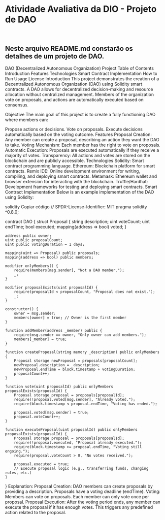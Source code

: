# Atividade Avaliativa da DIO - Projeto de DAO
<br>

## Neste arquivo README.md constarão os detalhes de um projeto de DAO.


DAO (Decentralized Autonomous Organization) Project
Table of Contents
Introduction
Features
Technologies
Smart Contract Implementation
How to Run
Usage
License
Introduction
This project demonstrates the creation of a Decentralized Autonomous Organization (DAO) using Solidity smart contracts. A DAO allows for decentralized decision-making and resource allocation without centralized management. Members of the organization vote on proposals, and actions are automatically executed based on consensus.

Objective
The main goal of this project is to create a fully functioning DAO where members can:

Propose actions or decisions.
Vote on proposals.
Execute decisions automatically based on the voting outcome.
Features
Proposal Creation: Any member can create a proposal, describing an action they want the DAO to take.
Voting Mechanism: Each member has the right to vote on proposals.
Automatic Execution: Proposals are executed automatically if they receive a majority of votes.
Transparency: All actions and votes are stored on the blockchain and are publicly accessible.
Technologies
Solidity: Smart contract programming language.
Ethereum: Blockchain platform for smart contracts.
Remix IDE: Online development environment for writing, compiling, and deploying smart contracts.
Metamask: Ethereum wallet and browser extension for interacting with the blockchain.
Truffle/Hardhat: Development frameworks for testing and deploying smart contracts.
Smart Contract Implementation
Below is an example implementation of the DAO using Solidity:

solidity
Copiar código
// SPDX-License-Identifier: MIT
pragma solidity ^0.8.0;

contract DAO {
    struct Proposal {
        string description;
        uint voteCount;
        uint endTime;
        bool executed;
        mapping(address => bool) voted;
    }

    address public owner;
    uint public proposalCount;
    uint public votingDuration = 1 days;

    mapping(uint => Proposal) public proposals;
    mapping(address => bool) public members;

    modifier onlyMembers() {
        require(members[msg.sender], "Not a DAO member.");
        _;
    }

    modifier proposalExists(uint proposalId) {
        require(proposalId < proposalCount, "Proposal does not exist.");
        _;
    }

    constructor() {
        owner = msg.sender;
        members[owner] = true; // Owner is the first member
    }

    function addMember(address _member) public {
        require(msg.sender == owner, "Only owner can add members.");
        members[_member] = true;
    }

    function createProposal(string memory _description) public onlyMembers {
        Proposal storage newProposal = proposals[proposalCount];
        newProposal.description = _description;
        newProposal.endTime = block.timestamp + votingDuration;
        proposalCount++;
    }

    function vote(uint proposalId) public onlyMembers proposalExists(proposalId) {
        Proposal storage proposal = proposals[proposalId];
        require(!proposal.voted[msg.sender], "Already voted.");
        require(block.timestamp < proposal.endTime, "Voting has ended.");

        proposal.voted[msg.sender] = true;
        proposal.voteCount++;
    }

    function executeProposal(uint proposalId) public onlyMembers proposalExists(proposalId) {
        Proposal storage proposal = proposals[proposalId];
        require(!proposal.executed, "Proposal already executed.");
        require(block.timestamp >= proposal.endTime, "Voting still ongoing.");
        require(proposal.voteCount > 0, "No votes received.");

        proposal.executed = true;
        // Execute proposal logic (e.g., transferring funds, changing rules, etc.)
    }
}
Explanation:
Proposal Creation: DAO members can create proposals by providing a description. Proposals have a voting deadline (endTime).
Voting: Members can vote on proposals. Each member can only vote once per proposal.
Proposal Execution: After the voting period ends, any member can execute the proposal if it has enough votes. This triggers any predefined action related to the proposal.
